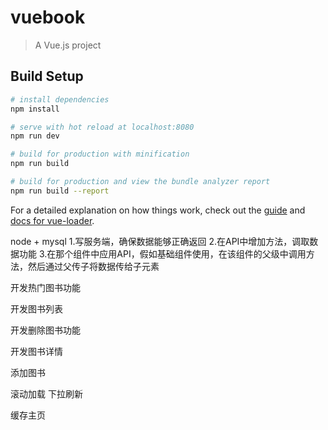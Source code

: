# vuebook

> A Vue.js project

## Build Setup

``` bash
# install dependencies
npm install

# serve with hot reload at localhost:8080
npm run dev

# build for production with minification
npm run build

# build for production and view the bundle analyzer report
npm run build --report
```

For a detailed explanation on how things work, check out the [guide](http://vuejs-templates.github.io/webpack/) and [docs for vue-loader](http://vuejs.github.io/vue-loader).

node + mysql
1.写服务端，确保数据能够正确返回
2.在API中增加方法，调取数据功能
3.在那个组件中应用API，假如基础组件使用，在该组件的父级中调用方法，然后通过父传子将数据传给子元素

开发热门图书功能

开发图书列表

开发删除图书功能

开发图书详情

添加图书

滚动加载 下拉刷新

缓存主页
